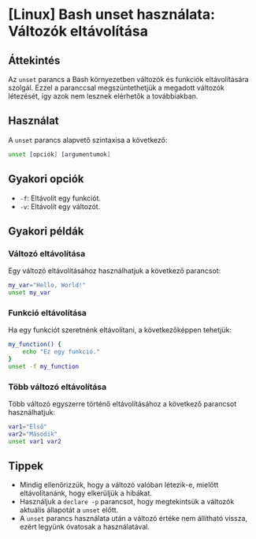 # [Linux] Bash unset használata: Változók eltávolítása

## Áttekintés
Az `unset` parancs a Bash környezetben változók és funkciók eltávolítására szolgál. Ezzel a paranccsal megszüntethetjük a megadott változók létezését, így azok nem lesznek elérhetők a továbbiakban.

## Használat
A `unset` parancs alapvető szintaxisa a következő:

```bash
unset [opciók] [argumentumok]
```

## Gyakori opciók
- `-f`: Eltávolít egy funkciót.
- `-v`: Eltávolít egy változót.

## Gyakori példák

### Változó eltávolítása
Egy változó eltávolításához használhatjuk a következő parancsot:

```bash
my_var="Hello, World!"
unset my_var
```

### Funkció eltávolítása
Ha egy funkciót szeretnénk eltávolítani, a következőképpen tehetjük:

```bash
my_function() {
    echo "Ez egy funkció."
}
unset -f my_function
```

### Több változó eltávolítása
Több változó egyszerre történő eltávolításához a következő parancsot használhatjuk:

```bash
var1="Első"
var2="Második"
unset var1 var2
```

## Tippek
- Mindig ellenőrizzük, hogy a változó valóban létezik-e, mielőtt eltávolítanánk, hogy elkerüljük a hibákat.
- Használjuk a `declare -p` parancsot, hogy megtekintsük a változók aktuális állapotát a `unset` előtt.
- A `unset` parancs használata után a változó értéke nem állítható vissza, ezért legyünk óvatosak a használatával.